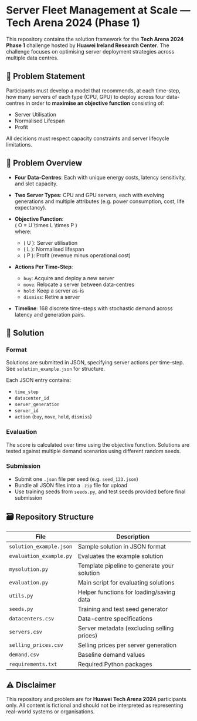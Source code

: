 # Server Fleet Management at Scale — Tech Arena 2024 (Phase 1)

This repository contains the solution framework for the **Tech Arena 2024 Phase 1** challenge hosted by **Huawei Ireland Research Center**. The challenge focuses on optimising server deployment strategies across multiple data centres.

## 🧠 Problem Statement

Participants must develop a model that recommends, at each time-step, how many servers of each type (CPU, GPU) to deploy across four data-centres in order to **maximise an objective function** consisting of:

- Server Utilisation
- Normalised Lifespan
- Profit

All decisions must respect capacity constraints and server lifecycle limitations.

## 📘 Problem Overview

- **Four Data-Centres**: Each with unique energy costs, latency sensitivity, and slot capacity.
- **Two Server Types**: CPU and GPU servers, each with evolving generations and multiple attributes (e.g. power consumption, cost, life expectancy).
- **Objective Function**:  
  \( O = U \times L \times P \)  
  where:
  - \( U \): Server utilisation
  - \( L \): Normalised lifespan
  - \( P \): Profit (revenue minus operational cost)

- **Actions Per Time-Step**:
  - `buy`: Acquire and deploy a new server
  - `move`: Relocate a server between data-centres
  - `hold`: Keep a server as-is
  - `dismiss`: Retire a server

- **Timeline**: 168 discrete time-steps with stochastic demand across latency and generation pairs.

## 🧪 Solution

### Format

Solutions are submitted in JSON, specifying server actions per time-step. See `solution_example.json` for structure.

Each JSON entry contains:
- `time_step`
- `datacenter_id`
- `server_generation`
- `server_id`
- `action` (`buy`, `move`, `hold`, `dismiss`)

### Evaluation

The score is calculated over time using the objective function. Solutions are tested against multiple demand scenarios using different random seeds.

### Submission

- Submit one `.json` file per seed (e.g. `seed_123.json`)
- Bundle all JSON files into a `.zip` file for upload
- Use training seeds from `seeds.py`, and test seeds provided before final submission

## 🗃️ Repository Structure

| File | Description |
|------|-------------|
| `solution_example.json` | Sample solution in JSON format |
| `evaluation_example.py` | Evaluates the example solution |
| `mysolution.py` | Template pipeline to generate your solution |
| `evaluation.py` | Main script for evaluating solutions |
| `utils.py` | Helper functions for loading/saving data |
| `seeds.py` | Training and test seed generator |
| `datacenters.csv` | Data-centre specifications |
| `servers.csv` | Server metadata (excluding selling prices) |
| `selling_prices.csv` | Selling prices per server generation |
| `demand.csv` | Baseline demand values |
| `requirements.txt` | Required Python packages |

## ⚠️ Disclaimer

This repository and problem are for **Huawei Tech Arena 2024** participants only. All content is fictional and should not be interpreted as representing real-world systems or organisations.
